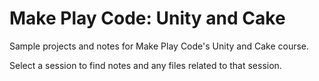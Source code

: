 # Make Play Code: Unity and Cake
Sample projects and notes for Make Play Code's Unity and Cake course.

Select a session to find notes and any files related to that session.
